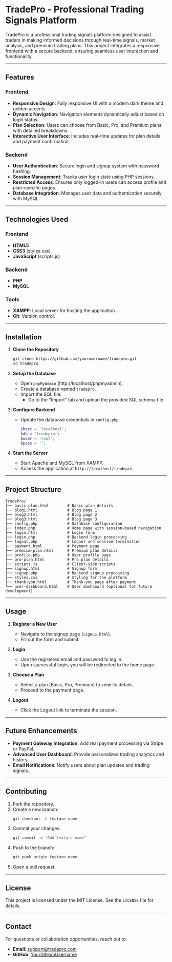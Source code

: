 
# TradePro - Professional Trading Signals Platform

TradePro is a professional trading signals platform designed to assist traders in making informed decisions through real-time signals, market analysis, and premium trading plans. This project integrates a responsive frontend with a secure backend, ensuring seamless user interaction and functionality.

---

## Features

### Frontend
- **Responsive Design**: Fully responsive UI with a modern dark theme and golden accents.
- **Dynamic Navigation**: Navigation elements dynamically adjust based on login status.
- **Plan Selection**: Users can choose from Basic, Pro, and Premium plans with detailed breakdowns.
- **Interactive User Interface**: Includes real-time updates for plan details and payment confirmation.

### Backend
- **User Authentication**: Secure login and signup system with password hashing.
- **Session Management**: Tracks user login state using PHP sessions.
- **Restricted Access**: Ensures only logged-in users can access profile and plan-specific pages.
- **Database Integration**: Manages user data and authentication securely with MySQL.

---

## Technologies Used

### Frontend
- **HTML5**
- **CSS3** (styles.css)
- **JavaScript** (scripts.js)

### Backend
- **PHP**
- **MySQL**

### Tools
- **XAMPP**: Local server for hosting the application.
- **Git**: Version control.

---

## Installation

1. **Clone the Repository**
   ```bash
   git clone https://github.com/yourusername/tradepro.git
   cd tradepro
   ```

2. **Setup the Database**
   - Open `phpMyAdmin` (http://localhost/phpmyadmin).
   - Create a database named `tradepro`.
   - Import the SQL file:
     - Go to the "Import" tab and upload the provided SQL schema file.

3. **Configure Backend**
   - Update the database credentials in `config.php`:
     ```php
     $host = 'localhost';
     $db = 'tradepro';
     $user = 'root';
     $pass = '';
     ```

4. **Start the Server**
   - Start Apache and MySQL from XAMPP.
   - Access the application at `http://localhost/tradepro`.

---

## Project Structure

```
TradePro/
├── basic-plan.html        # Basic plan details
├── blog1.html             # Blog page 1
├── blog2.html             # Blog page 2
├── blog3.html             # Blog page 3
├── config.php             # Database configuration
├── index.php              # Home page with session-based navigation
├── login.html             # Login form
├── login.php              # Backend login processing
├── logout.php             # Logout and session termination
├── payment.html           # Payment page
├── premium-plan.html      # Premium plan details
├── profile.php            # User profile page
├── pro-plan.html          # Pro plan details
├── scripts.js             # Client-side scripts
├── signup.html            # Signup form
├── signup.php             # Backend signup processing
├── styles.css             # Styling for the platform
├── thank-you.html         # Thank-you page after payment
└── user-dashboard.html    # User dashboard (optional for future development)
```

---

## Usage

1. **Register a New User**
   - Navigate to the signup page (`signup.html`).
   - Fill out the form and submit.

2. **Login**
   - Use the registered email and password to log in.
   - Upon successful login, you will be redirected to the home page.

3. **Choose a Plan**
   - Select a plan (Basic, Pro, Premium) to view its details.
   - Proceed to the payment page.

4. **Logout**
   - Click the Logout link to terminate the session.

---

## Future Enhancements
- **Payment Gateway Integration**: Add real payment processing via Stripe or PayPal.
- **Advanced User Dashboard**: Provide personalized trading analytics and history.
- **Email Notifications**: Notify users about plan updates and trading signals.

---

## Contributing

1. Fork the repository.
2. Create a new branch:
   ```bash
   git checkout -b feature-name
   ```
3. Commit your changes:
   ```bash
   git commit -m "Add feature-name"
   ```
4. Push to the branch:
   ```bash
   git push origin feature-name
   ```
5. Open a pull request.

---

## License
This project is licensed under the MIT License. See the `LICENSE` file for details.

---

## Contact
For questions or collaboration opportunities, reach out to:
- **Email**: support@tradepro.com
- **GitHub**: [YourGitHubUsername](https://github.com/yourusername)
